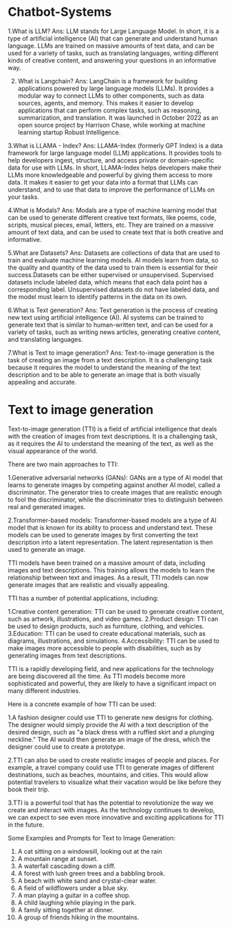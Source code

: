 # Chatbot-Systems


1.What is LLM?
Ans: LLM stands for Large Language Model. In short, it is a type of artificial intelligence (AI) that can generate and understand human language. LLMs are trained on massive amounts of text data, and can be used for a variety of tasks, such as translating languages, writing different kinds of creative content, and answering your questions in an informative way.

2. What is Langchain?
Ans: LangChain is a framework for building applications powered by large language models (LLMs). It provides a modular way to connect LLMs to other components, such as data sources, agents, and memory. This makes it easier to develop applications that can perform complex tasks, such as reasoning, summarization, and translation. It was launched in October 2022 as an open source project by Harrison Chase, while working at machine learning startup Robust Intelligence.

3.What is LLAMA - Index?
Ans: LLAMA-Index (formerly GPT Index) is a data framework for large language model (LLM) applications. It provides tools to help developers ingest, structure, and access private or domain-specific data for use with LLMs. In short, LLAMA-Index helps developers make their LLMs more knowledgeable and powerful by giving them access to more data. It makes it easier to get your data into a format that LLMs can understand, and to use that data to improve the performance of LLMs on your tasks.

4.What is Modals?
Ans: Modals are a type of machine learning model that can be used to generate different creative text formats, like poems, code, scripts, musical pieces, email, letters, etc. They are trained on a massive amount of text data, and can be used to create text that is both creative and informative.

5.What are Datasets?
Ans: Datasets are collections of data that are used to train and evaluate machine learning models. AI models learn from data, so the quality and quantity of the data used to train them is essential for their success.Datasets can be either supervised or unsupervised. Supervised datasets include labeled data, which means that each data point has a corresponding label. Unsupervised datasets do not have labeled data, and the model must learn to identify patterns in the data on its own.

6.What is Text generation?
Ans: Text generation is the process of creating new text using artificial intelligence (AI). AI systems can be trained to generate text that is similar to human-written text, and can be used for a variety of tasks, such as writing news articles, generating creative content, and translating languages.

7.What is Text to image generation?
Ans: 
Text-to-image generation is the task of creating an image from a text description. It is a challenging task because it requires the model to understand the meaning of the text description and to be able to generate an image that is both visually appealing and accurate.





# Text to image generation 


Text-to-image generation (TTI) is a field of artificial intelligence that deals with the creation of images from text descriptions. It is a challenging task, as it requires the AI to understand the meaning of the text, as well as the visual appearance of the world.

There are two main approaches to TTI:

1.Generative adversarial networks (GANs): GANs are a type of AI model that learns to generate images by competing against another AI model, called a discriminator. The generator tries to create images that are realistic enough to fool the discriminator, while the discriminator tries to distinguish between real and generated images.

2.Transformer-based models: Transformer-based models are a type of AI model that is known for its ability to process and understand text. These models can be used to generate images by first converting the text description into a latent representation. The latent representation is then used to generate an image.

TTI models have been trained on a massive amount of data, including images and text descriptions. This training allows the models to learn the relationship between text and images. As a result, TTI models can now generate images that are realistic and visually appealing.

TTI has a number of potential applications, including:

1.Creative content generation: TTI can be used to generate creative content, such as artwork, illustrations, and video games.
2.Product design: TTI can be used to design products, such as furniture, clothing, and vehicles.
3.Education: TTI can be used to create educational materials, such as diagrams, illustrations, and simulations.
4.Accessibility: TTI can be used to make images more accessible to people with disabilities, such as by generating images from text descriptions.

TTI is a rapidly developing field, and new applications for the technology are being discovered all the time. As TTI models become more sophisticated and powerful, they are likely to have a significant impact on many different industries.

Here is a concrete example of how TTI can be used:

1.A fashion designer could use TTI to generate new designs for clothing. The designer would simply provide the AI with a text description of the desired design, such as "a black dress with a ruffled skirt and a plunging neckline." The AI would then generate an image of the dress, which the designer could use to create a prototype.

2.TTI can also be used to create realistic images of people and places. For example, a travel company could use TTI to generate images of different destinations, such as beaches, mountains, and cities. This would allow potential travelers to visualize what their vacation would be like before they book their trip.

3.TTI is a powerful tool that has the potential to revolutionize the way we create and interact with images. As the technology continues to develop, we can expect to see even more innovative and exciting applications for TTI in the future.

Some Examples and Prompts for Text to Image Generation:

1. A cat sitting on a windowsill, looking out at the rain
2. A mountain range at sunset.
3. A waterfall cascading down a cliff.
4. A forest with lush green trees and a babbling brook.
5. A beach with white sand and crystal-clear water.
6. A field of wildflowers under a blue sky.
7. A man playing a guitar in a coffee shop.
8. A child laughing while playing in the park.
9. A family sitting together at dinner.
10. A group of friends hiking in the mountains.
